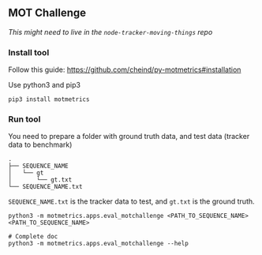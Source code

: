 ## MOT Challenge

_This might need to live in the `node-tracker-moving-things` repo_

### Install tool

Follow this guide: https://github.com/cheind/py-motmetrics#installation

Use python3 and pip3

```
pip3 install motmetrics
```

### Run tool

You need to prepare a folder with ground truth data, and test data (tracker data to benchmark)

```
.
├── SEQUENCE_NAME
│   └── gt
│       └── gt.txt
└── SEQUENCE_NAME.txt
```

`SEQUENCE_NAME.txt` is the tracker data to test, and `gt.txt` is the ground truth.
 


```
python3 -m motmetrics.apps.eval_motchallenge <PATH_TO_SEQUENCE_NAME> <PATH_TO_SEQUENCE_NAME> 

# Complete doc
python3 -m motmetrics.apps.eval_motchallenge --help
```
